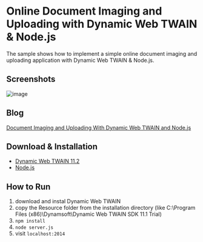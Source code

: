 Online Document Imaging and Uploading with Dynamic Web TWAIN & Node.js
=======================================================================

The sample shows how to implement a simple online document imaging and uploading application with Dynamic Web TWAIN & Node.js.

Screenshots
-----------
![image](http://www.codepool.biz/wp-content/uploads/2014/11/nodejs_dwt.png)

Blog
-----------------------
[Document Imaging and Uploading With Dynamic Web TWAIN and Node.js][5]

Download & Installation
-----------------------
* [Dynamic Web TWAIN 11.2][1]
* [Node.js][2]

How to Run
-----------
1. download and instal Dynamic Web TWAIN
2. copy the Resource folder from the installation directory (like C:\Program Files (x86)\Dynamsoft\Dynamic Web TWAIN SDK 11.1 Trial)
3. `npm install`
4. `node server.js`
5. visit `localhost:2014`

[1]:http://www.dynamsoft.com/CustomerPortal/LoginOrRegister.aspx?status=signup&op=4DD608F3803493E4&product=CB4BDC4FF903450C
[2]:http://nodejs.org/download/
[3]:http://expressjs.com/
[4]:https://github.com/felixge/node-formidable
[5]:http://www.codepool.biz/twain/document-imaging-and-uploading-with-dynamic-web-twain-and-node-js.html
